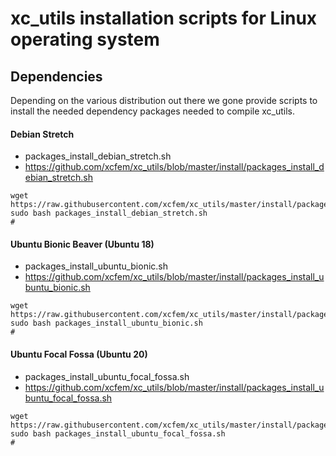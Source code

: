 xc_utils installation scripts for Linux operating system
========================================================

## Dependencies
Depending on the various distribution out there we gone provide scripts to install the needed dependency packages needed to compile xc_utils.

#### Debian Stretch 

- packages_install_debian_stretch.sh
- https://github.com/xcfem/xc_utils/blob/master/install/packages_install_debian_stretch.sh
```console
wget https://raw.githubusercontent.com/xcfem/xc_utils/master/install/packages_install_debian_stretch.sh
sudo bash packages_install_debian_stretch.sh
#
```

#### Ubuntu Bionic Beaver (Ubuntu 18)

- packages_install_ubuntu_bionic.sh
- https://github.com/xcfem/xc_utils/blob/master/install/packages_install_ubuntu_bionic.sh
```console
wget https://raw.githubusercontent.com/xcfem/xc_utils/master/install/packages_install_ubuntu_bionic.sh
sudo bash packages_install_ubuntu_bionic.sh
#
```

#### Ubuntu Focal Fossa (Ubuntu 20)

- packages_install_ubuntu_focal_fossa.sh
- https://github.com/xcfem/xc_utils/blob/master/install/packages_install_ubuntu_focal_fossa.sh
```console
wget https://raw.githubusercontent.com/xcfem/xc_utils/master/install/packages_install_ubuntu_focal_fossa.sh
sudo bash packages_install_ubuntu_focal_fossa.sh
#
```


